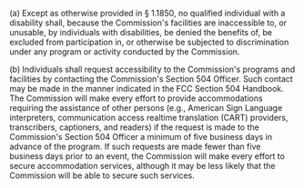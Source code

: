 (a) Except as otherwise provided in § 1.1850, no qualified individual with a disability shall, because the Commission's facilities are inaccessible to, or unusable, by individuals with disabilities, be denied the benefits of, be excluded from participation in, or otherwise be subjected to discrimination under any program or activity conducted by the Commission.

(b) Individuals shall request accessibility to the Commission's programs and facilities by contacting the Commission's Section 504 Officer. Such contact may be made in the manner indicated in the FCC Section 504 Handbook. The Commission will make every effort to provide accommodations requiring the assistance of other persons (e.g., American Sign Language interpreters, communication access realtime translation (CART) providers, transcribers, captioners, and readers) if the request is made to the Commission's Section 504 Officer a minimum of five business days in advance of the program. If such requests are made fewer than five business days prior to an event, the Commission will make every effort to secure accommodation services, although it may be less likely that the Commission will be able to secure such services.

